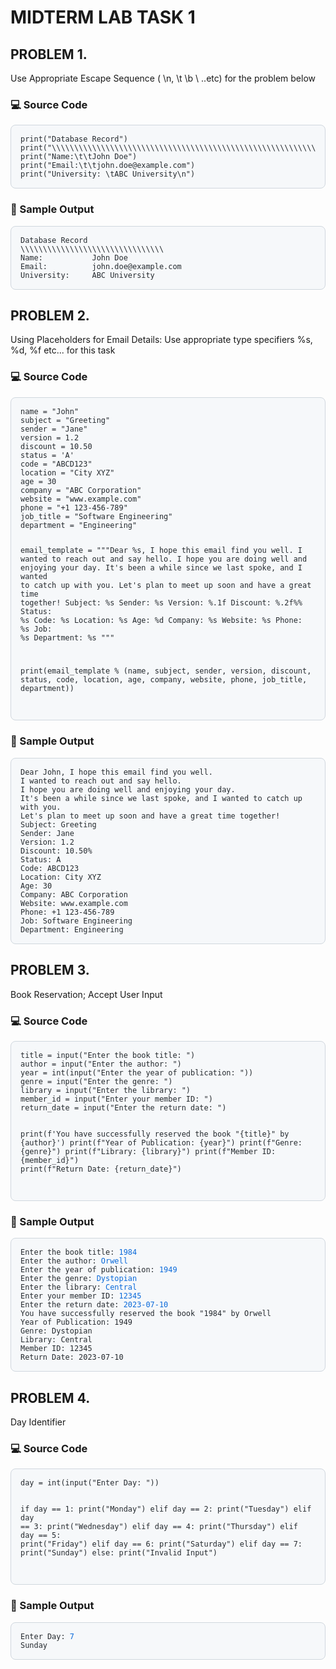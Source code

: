 # MIDTERM LAB TASK 1

## PROBLEM 1.
Use Appropriate Escape Sequence ( \n, \t \b \ ..etc) for the problem below  
  
### 💻 Source Code
<div style="background-color:#f6f8fa; color:#24292e; padding:15px; border-radius:8px; border:1px solid #d0d7de; overflow-x:auto;">
<pre style="margin:0;"><code>print("Database Record") 
print("\\\\\\\\\\\\\\\\\\\\\\\\\\\\\\\\\\\\\\\\\\\\\\\\\\\\\\\\\\\\\\\\")
print("Name:\t\tJohn Doe")
print("Email:\t\tjohn.doe@example.com")
print("University: \tABC University\n")
</code></pre>
</div>


### 🧾 Sample Output
<div style="background-color:#f6f8fa; color:#24292e; padding:15px; border-radius:8px; border:1px solid #d0d7de; overflow-x:auto;">
<pre style="margin:0;"><code>Database Record
\\\\\\\\\\\\\\\\\\\\\\\\\\\\\\\\
Name:           John Doe
Email:          john.doe@example.com
University:     ABC University
</code></pre>
  </div>  

## PROBLEM 2.
Using Placeholders for Email Details: Use appropriate type specifiers %s, %d, %f etc... for this task  
  
### 💻 Source Code
<div style="background-color:#f6f8fa; color:#24292e; padding:15px; border-radius:8px; border:1px solid #d0d7de; overflow-x:auto;">
<pre style="margin:0;"><code>name = "John" 
subject = "Greeting"
sender = "Jane"
version = 1.2
discount = 10.50
status = 'A'
code = "ABCD123"
location = "City XYZ" 
age = 30
company = "ABC Corporation"
website = "www.example.com" 
phone = "+1 123-456-789"
job_title = "Software Engineering"
department = "Engineering"

email_template = """Dear %s, I hope this email find you well.
I wanted to reach out and say hello.
I hope you are doing well and enjoying your day.
It's been a while since we last spoke, and I wanted to catch up with you.
Let's plan to meet up soon and have a great time together!
Subject: %s
Sender: %s
Version: %.1f
Discount: %.2f%%
Status: %s
Code: %s
Location: %s
Age: %d
Company: %s
Website: %s
Phone: %s
Job: %s
Department: %s
"""

print(email_template % (name, subject, sender, version, discount, status, 
code, location, age, company, website, phone, job_title, department))
</code></pre>
  </div>  

### 🧾 Sample Output
<div style="background-color:#f6f8fa; color:#24292e; padding:15px; border-radius:8px; border:1px solid #d0d7de; overflow-x:auto;">
<pre style="margin:0;"><code>Dear John, I hope this email find you well.
I wanted to reach out and say hello.
I hope you are doing well and enjoying your day.
It's been a while since we last spoke, and I wanted to catch up with you.
Let's plan to meet up soon and have a great time together!
Subject: Greeting
Sender: Jane
Version: 1.2
Discount: 10.50%
Status: A
Code: ABCD123
Location: City XYZ
Age: 30
Company: ABC Corporation
Website: www.example.com
Phone: +1 123-456-789
Job: Software Engineering
Department: Engineering
</code></pre>
  </div>  
  
## PROBLEM 3.
Book Reservation; Accept User Input  
  
### 💻 Source Code
<div style="background-color:#f6f8fa; color:#24292e; padding:15px; border-radius:8px; border:1px solid #d0d7de; overflow-x:auto;">
<pre style="margin:0;"><code>title = input("Enter the book title: ")
author = input("Enter the author: ")
year = int(input("Enter the year of publication: "))
genre = input("Enter the genre: ")
library = input("Enter the library: ")
member_id = input("Enter your member ID: ")
return_date = input("Enter the return date: ")

print(f'You have successfully reserved the book "{title}" by {author}')
print(f"Year of Publication: {year}")
print(f"Genre: {genre}")
print(f"Library: {library}")
print(f"Member ID: {member_id}")
print(f"Return Date: {return_date}")
</code></pre>
  </div>  
  
### 🧾 Sample Output
<div style="background-color:#f6f8fa; color:#24292e; padding:15px; border-radius:8px; border:1px solid #d0d7de; overflow-x:auto;">
<pre style="margin:0;"><code>Enter the book title: <span style="color:#0969da;">1984</span>
Enter the author: <span style="color:#0969da;">Orwell</span>
Enter the year of publication: <span style="color:#0969da;">1949</span>
Enter the genre: <span style="color:#0969da;">Dystopian</span>
Enter the library: <span style="color:#0969da;">Central</span>
Enter your member ID: <span style="color:#0969da;">12345</span>
Enter the return date: <span style="color:#0969da;">2023-07-10</span>
You have successfully reserved the book "1984" by Orwell
Year of Publication: 1949
Genre: Dystopian
Library: Central
Member ID: 12345
Return Date: 2023-07-10
</code></pre>
  </div>  

## PROBLEM 4.
Day Identifier  
  
### 💻 Source Code
<div style="background-color:#f6f8fa; color:#24292e; padding:15px; border-radius:8px; border:1px solid #d0d7de; overflow-x:auto;">
<pre style="margin:0;"><code>day = int(input("Enter Day: "))
  
if day == 1:
    print("Monday")
elif day == 2:
    print("Tuesday")
elif day == 3:
    print("Wednesday")
elif day == 4:
    print("Thursday")
elif day == 5:
    print("Friday")
elif day == 6:
    print("Saturday")
elif day == 7:
    print("Sunday")
else:
    print("Invalid Input")
</code></pre>
  </div>  
  
### 🧾 Sample Output
<div style="background-color:#f6f8fa; color:#24292e; padding:15px; border-radius:8px; border:1px solid #d0d7de; overflow-x:auto;">
<pre style="margin:0;"><code>Enter Day: <span style="color:#0969da;">7</span>
Sunday
</code></pre>
</div>
